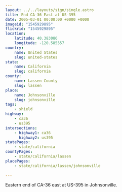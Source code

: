 ```yaml
---
layout: ../../layouts/sign/single.astro
title: End CA-36 East at US-395
date: 2005-03-01 00:00:00 +0000 +0000
imageid: "1545929895"
flickrid: "1545929895"
location:
    latitude: 40.383086
    longitude: -120.585557
country:
    name: United States
    slug: united-states
state:
    name: California
    slug: california
county:
    name: Lassen County
    slug: lassen
place:
    name: Johnsonville
    slug: johnsonville
tags:
    - shield
highway:
    - ca36
    - us395
intersections:
    - highway1: ca36
      highway2: us395
statePages:
    - state/california
countyPages:
    - state/california/lassen
placePages:
    - state/california/lassen/johnsonville

---
```

Eastern end of CA-36 east at US-395 in Johnsonville.